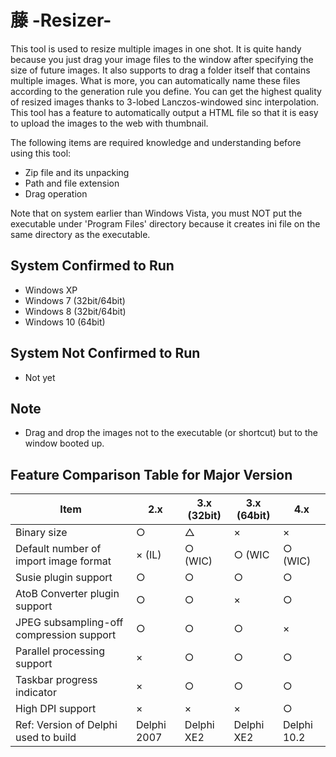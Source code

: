 # 藤 -Resizer-

This tool is used to resize multiple images in one shot. It is quite handy because you just drag your image files to the window after specifying the size of future images.
It also supports to drag a folder itself that contains multiple images. What is more, you can automatically name these files according to the generation rule you define.
You can get the highest quality of resized images thanks to 3-lobed Lanczos-windowed sinc interpolation.
This tool has a feature to automatically output a HTML file so that it is easy to upload the images to the web with thumbnail.

The following items are required knowledge and understanding before using this tool:

- Zip file and its unpacking
- Path and file extension
- Drag operation

Note that on system earlier than Windows Vista, you must NOT put the executable under 'Program Files' directory because it creates ini file on the same directory as the executable.

## System Confirmed to Run

- Windows XP
- Windows 7 (32bit/64bit)
- Windows 8 (32bit/64bit)
- Windows 10 (64bit)

## System Not Confirmed to Run

- Not yet

## Note

- Drag and drop the images not to the executable (or shortcut) but to the window booted up.

## Feature Comparison Table for Major Version

Item                                     |2.x         |3.x (32bit) |3.x (64bit) |4.x
-----------------------------------------|------------|------------|------------|------------
Binary size                              |○          |△          |×          |×
Default number of import image format    |× (IL)     |○ (WIC)    |○ (WIC     |○ (WIC)
Susie plugin support                     |○          |○          |○          |○
AtoB Converter plugin support            |○          |○          |×          |○
JPEG subsampling-off compression support |○          |○          |○          |×
Parallel processing support              |×          |○          |○          |○
Taskbar progress indicator               |×          |○          |○          |○
High DPI support                         |×          |×          |×          |○
Ref: Version of Delphi used to build     |Delphi 2007 |Delphi XE2  |Delphi XE2  |Delphi 10.2
